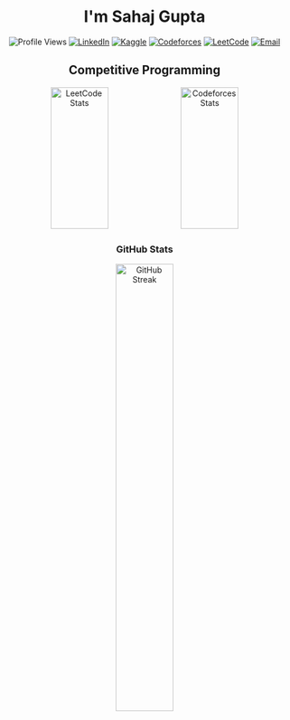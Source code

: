 <h1 align="center">I'm Sahaj Gupta</h1>

<p align="center">
  <img src="https://komarev.com/ghpvc/?username=PhenomSG&label=Profile%20Views&color=0e75b6&style=flat-square" alt="Profile Views" /> 
  <a href="https://linkedin.com/in/phenomsg"><img src="https://img.shields.io/badge/LinkedIn-blue?style=flat-square&logo=linkedin&logoColor=white" alt="LinkedIn" /></a>
  <a href="https://www.kaggle.com/PhenomSG"><img src="https://img.shields.io/badge/Kaggle-20BEFF?style=flat-square&logo=kaggle&logoColor=white" alt="Kaggle" /></a>
  <a href="https://codeforces.com/profile/pyorz"><img src="https://img.shields.io/badge/Codeforces-1F8ACB?style=flat-square&logo=codeforces&logoColor=white" alt="Codeforces" /></a>
  <a href="https://leetcode.com/pyorz"><img src="https://img.shields.io/badge/LeetCode-FFA116?style=flat-square&logo=leetcode&logoColor=white" alt="LeetCode" /></a>
  <a href="mailto:phenomsg9@gmail.com"><img src="https://img.shields.io/badge/Email-%230E75B6.svg?style=flat-square" alt="Email" /></a>
</p>

<h2 align="center"> Competitive Programming</h2>
<p align="center">
  <img src="https://leetcard.jacoblin.cool/pyorz?ext=contest" alt="LeetCode Stats" width="45%" height="250px"/>
  <img src="https://codeforces-readme-stats.vercel.app/api/card?username=pyorz&theme=dark" alt="Codeforces Stats" width="45%" height="250px"/>
</p>

<h3 align="center"> GitHub Stats</h3>
<div align="center">
  <img src="https://github-readme-streak-stats.herokuapp.com/?user=PhenomSG&theme=tokyonight" alt="GitHub Streak" width="45%" />
</div>
